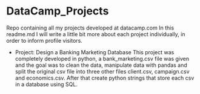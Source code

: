 # DataCamp_Projects
Repo containing all my projects developed at datacamp.com
In this readme.md I will write a little bit more about each project individually, in order to inform profile visitors.

- Project: Design a Banking Marketing Database
This project was completely developed in python, a bank_marketing.csv file was given and the goal was to clean the data, manipulate data with pandas and split the original csv file into three other files client.csv, campaign.csv and economics.csv. After that create python strings that store each csv in a database using SQL.
